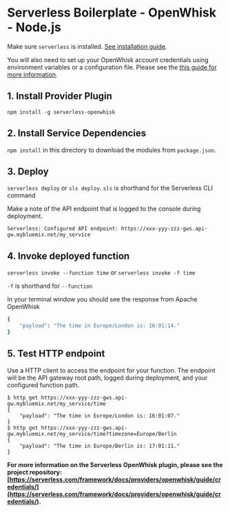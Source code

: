 <!--
title: OpenWhisk Serverless Scheduled Cron job example in NodeJS
description: This example demonstrates scheduleding a cron job in NodeJS.
layout: Doc
-->
# Serverless Boilerplate - OpenWhisk - Node.js

Make sure `serverless` is installed. [See installation guide](https://serverless.com/framework/docs/providers/openwhisk/guide/installation/).

You will also need to set up your OpenWhisk account credentials using environment variables or a configuration file. Please see the [this guide for more information](https://serverless.com/framework/docs/providers/openwhisk/guide/credentials/).

## 1. Install Provider Plugin
`npm install -g serverless-openwhisk` 

## 2. Install Service Dependencies
`npm install` in this directory to download the modules from `package.json`.

## 3. Deploy
`serverless deploy` or `sls deploy`. `sls` is shorthand for the Serverless CLI command

Make a note of the API endpoint that is logged to the console during deployment.

```
Serverless: Configured API endpoint: https://xxx-yyy-zzz-gws.api-gw.mybluemix.net/my_service
```

## 4. Invoke deployed function
`serverless invoke --function time` or `serverless invoke -f time`

`-f` is shorthand for `--function`

In your terminal window you should see the response from Apache OpenWhisk

```bash
{
    "payload": "The time in Europe/London is: 16:01:14."
}
```

## 5. Test HTTP endpoint

Use a HTTP client to access the endpoint for your function. The endpoint will
be the API gateway root path, logged during deployment, and your configured
function path.

```
$ http get https://xxx-yyy-zzz-gws.api-gw.mybluemix.net/my_service/time
{
    "payload": "The time in Europe/London is: 16:01:07."
}
$ http get https://xxx-yyy-zzz-gws.api-gw.mybluemix.net/my_service/time?timezone=Europe/Berlin
{
    "payload": "The time in Europe/Berlin is: 17:01:11."
}
```

**For more information on the Serverless OpenWhisk plugin, please see the project repository: [https://serverless.com/framework/docs/providers/openwhisk/guide/credentials/](https://serverless.com/framework/docs/providers/openwhisk/guide/credentials/).**
